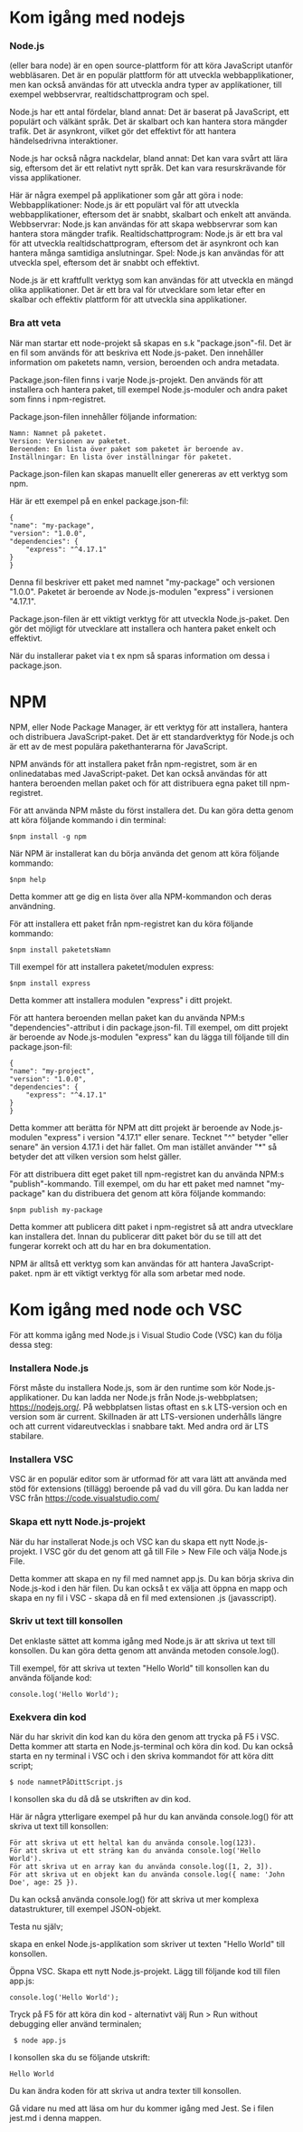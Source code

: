 # Kom igång med nodejs

### Node.js 
(eller bara node) är en open source-plattform för att köra JavaScript utanför webbläsaren. Det är en populär plattform för att utveckla webbapplikationer, men kan också användas för att utveckla andra typer av applikationer, till exempel webbservrar, realtidschattprogram och spel.

Node.js har ett antal fördelar, bland annat:
Det är baserat på JavaScript, ett populärt och välkänt språk.
Det är skalbart och kan hantera stora mängder trafik.
Det är asynkront, vilket gör det effektivt för att hantera händelsedrivna interaktioner.

Node.js har också några nackdelar, bland annat:
Det kan vara svårt att lära sig, eftersom det är ett relativt nytt språk.
Det kan vara resurskrävande för vissa applikationer.

Här är några exempel på applikationer som går att göra i node:
Webbapplikationer: Node.js är ett populärt val för att utveckla webbapplikationer, eftersom det är snabbt, skalbart och enkelt att använda.
Webbservrar: Node.js kan användas för att skapa webbservrar som kan hantera stora mängder trafik.
Realtidschattprogram: Node.js är ett bra val för att utveckla realtidschattprogram, eftersom det är asynkront och kan hantera många samtidiga anslutningar.
Spel: Node.js kan användas för att utveckla spel, eftersom det är snabbt och effektivt.

Node.js är ett kraftfullt verktyg som kan användas för att utveckla en mängd olika applikationer. Det är ett bra val för utvecklare som letar efter en skalbar och effektiv plattform för att utveckla sina applikationer.

### Bra att veta
När man startar ett node-projekt så skapas en s.k "package.json"-fil. Det är en fil som används för att beskriva ett Node.js-paket. Den innehåller information om paketets namn, version, beroenden och andra metadata.

Package.json-filen finns i varje Node.js-projekt. Den används för att installera och hantera paket, till exempel Node.js-moduler och andra paket som finns i npm-registret.

Package.json-filen innehåller följande information:

    Namn: Namnet på paketet.
    Version: Versionen av paketet.
    Beroenden: En lista över paket som paketet är beroende av.
    Inställningar: En lista över inställningar för paketet.

Package.json-filen kan skapas manuellt eller genereras av ett verktyg som npm.

Här är ett exempel på en enkel package.json-fil:
   
    {
    "name": "my-package",
    "version": "1.0.0",
    "dependencies": {
        "express": "^4.17.1"
    }
    }


Denna fil beskriver ett paket med namnet "my-package" och versionen "1.0.0". Paketet är beroende av Node.js-modulen "express" i versionen "4.17.1".

Package.json-filen är ett viktigt verktyg för att utveckla Node.js-paket. Den gör det möjligt för utvecklare att installera och hantera paket enkelt och effektivt.

När du installerar paket via t ex npm så sparas information om dessa i package.json.

# NPM
NPM, eller Node Package Manager, är ett verktyg för att installera, hantera och distribuera JavaScript-paket. Det är ett standardverktyg för Node.js och är ett av de mest populära pakethanterarna för JavaScript.

NPM används för att installera paket från npm-registret, som är en onlinedatabas med JavaScript-paket. Det kan också användas för att hantera beroenden mellan paket och för att distribuera egna paket till npm-registret.

För att använda NPM måste du först installera det. Du kan göra detta genom att köra följande kommando i din terminal:

    $npm install -g npm

När NPM är installerat kan du börja använda det genom att köra följande kommando:

    $npm help

Detta kommer att ge dig en lista över alla NPM-kommandon och deras användning.


För att installera ett paket från npm-registret kan du köra följande kommando:

    $npm install paketetsNamn
    
Till exempel för att installera paketet/modulen express:

    $npm install express

Detta kommer att installera modulen "express" i ditt projekt.

För att hantera beroenden mellan paket kan du använda NPM:s "dependencies"-attribut i din package.json-fil. Till exempel, om ditt projekt är beroende av Node.js-modulen "express" kan du lägga till följande till din package.json-fil:

    {
    "name": "my-project",
    "version": "1.0.0",
    "dependencies": {
        "express": "^4.17.1"
    }
    }


Detta kommer att berätta för NPM att ditt projekt är beroende av Node.js-modulen "express" i version "4.17.1" eller senare.
Tecknet "^" betyder "eller senare" än version 4.17.1 i det här fallet.
Om man istället använder "*" så betyder det att vilken version som helst gäller.

För att distribuera ditt eget paket till npm-registret kan du använda NPM:s "publish"-kommando. Till exempel, om du har ett paket med namnet "my-package" kan du distribuera det genom att köra följande kommando:

    $npm publish my-package

Detta kommer att publicera ditt paket i npm-registret så att andra utvecklare kan installera det.
Innan du publicerar ditt paket bör du se till att det fungerar korrekt och att du har en bra dokumentation.

NPM är alltså ett verktyg som kan användas för att hantera JavaScript-paket. npm är ett viktigt verktyg för alla som arbetar med node.


# Kom igång med node och VSC
För att komma igång med Node.js i Visual Studio Code (VSC) kan du följa dessa steg:

### Installera Node.js

Först måste du installera Node.js, som är den runtime som kör Node.js-applikationer. Du kan ladda ner Node.js från Node.js-webbplatsen; https://nodejs.org/.
På webbplatsen listas oftast en s.k LTS-version och en version som är current.
Skillnaden är att LTS-versionen underhålls längre och att current vidareutvecklas i snabbare takt. Med andra ord är LTS stabilare.

### Installera VSC

VSC är en populär editor som är utformad för att vara lätt att använda med stöd för extensions (tillägg) beroende på vad du vill göra. 
Du kan ladda ner VSC från https://code.visualstudio.com/

### Skapa ett nytt Node.js-projekt

När du har installerat Node.js och VSC kan du skapa ett nytt Node.js-projekt. I VSC gör du det genom att gå till File > New File och välja Node.js File.

Detta kommer att skapa en ny fil med namnet app.js. Du kan börja skriva din Node.js-kod i den här filen.
Du kan också t ex välja att öppna en mapp och skapa en ny fil i VSC - skapa då en fil med extensionen .js (javasscript).

### Skriv ut text till konsollen

Det enklaste sättet att komma igång med Node.js är att skriva ut text till konsollen. Du kan göra detta genom att använda metoden console.log().

Till exempel, för att skriva ut texten "Hello World" till konsollen kan du använda följande kod:

    console.log('Hello World');


### Exekvera din kod

När du har skrivit din kod kan du köra den genom att trycka på F5 i VSC. Detta kommer att starta en Node.js-terminal och köra din kod.
Du kan också starta en ny terminal i VSC och i den skriva kommandot för att köra ditt script;

    $ node namnetPåDittScript.js

I konsollen ska du då då se utskriften av din kod.

Här är några ytterligare exempel på hur du kan använda console.log() för att skriva ut text till konsollen:

    För att skriva ut ett heltal kan du använda console.log(123).
    För att skriva ut ett sträng kan du använda console.log('Hello World').
    För att skriva ut en array kan du använda console.log([1, 2, 3]).
    För att skriva ut en objekt kan du använda console.log({ name: 'John Doe', age: 25 }).

Du kan också använda console.log() för att skriva ut mer komplexa datastrukturer, till exempel JSON-objekt.

Testa nu själv;

skapa en enkel Node.js-applikation som skriver ut texten "Hello World" till konsollen.

Öppna VSC.
Skapa ett nytt Node.js-projekt.
Lägg till följande kod till filen app.js:

    console.log('Hello World');

 Tryck på F5 för att köra din kod - alternativt välj Run > Run without debugging eller använd terminalen;
     
     $ node app.js

I konsollen ska du se följande utskrift:

    Hello World

Du kan ändra koden för att skriva ut andra texter till konsollen.

Gå vidare nu med att läsa om hur du kommer igång med Jest.
Se i filen jest.md i denna mappen.
